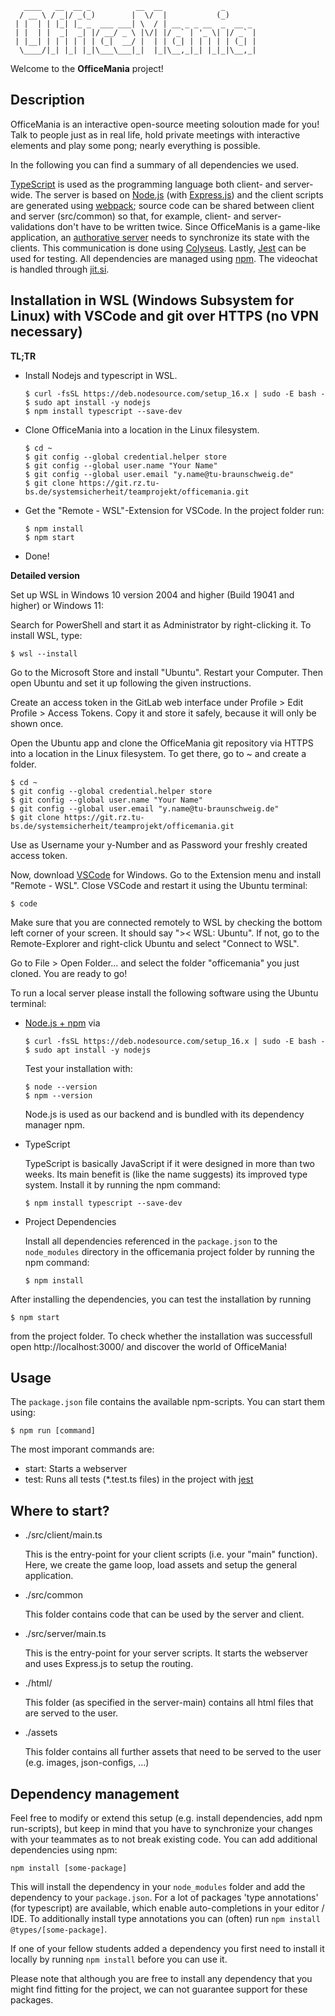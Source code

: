 ```
   ____   __  __ _          __  __             _       
  / __ \ / _|/ _(_)        |  \/  |           (_)      
 | |  | | |_| |_ _  ___ ___| \  / | __ _ _ __  _  __ _ 
 | |  | |  _|  _| |/ __/ _ \ |\/| |/ _` | '_ \| |/ _` |
 | |__| | | | | | | (_|  __/ |  | | (_| | | | | | (_| |
  \____/|_| |_| |_|\___\___|_|  |_|\__,_|_| |_|_|\__,_|
```

Welcome to the **OfficeMania** project!

## Description

OfficeMania is an interactive open-source meeting soloution made for you! Talk to people just as in real life, hold private meetings with interactive elements and play some pong; nearly everything is possible.

In the following you can find a summary of all dependencies we used.

[TypeScript](https://www.typescriptlang.org/) is used as the programming language both client- and server-wide. The server is based on [Node.js](https://nodejs.org/en/) (with [Express.js](https://expressjs.com/de/)) and the client scripts are generated using [webpack](https://webpack.js.org/); source code can be shared between client and server (src/common) so that, for example, client- and server-validations don't have to be written twice. Since OfficeManis is a game-like application, an [authorative server](https://www.gabrielgambetta.com/client-server-game-architecture.html) needs to synchronize its state with the clients. This communication is done using [Colyseus](https://www.colyseus.io/). Lastly, [Jest](https://jestjs.io/) can be used for testing. All dependencies are managed using [npm](https://www.npmjs.com/). The videochat is handled through [jit.si](https://www.jitsi.org/).

## Installation in WSL (Windows Subsystem for Linux) with VSCode and git over HTTPS (no VPN necessary)

**TL;TR**

- Install Nodejs and typescript in WSL.

  ```
  $ curl -fsSL https://deb.nodesource.com/setup_16.x | sudo -E bash -
  $ sudo apt install -y nodejs
  $ npm install typescript --save-dev
  ```
- Clone OfficeMania into a location in the Linux filesystem.

  ```
  $ cd ~
  $ git config --global credential.helper store
  $ git config --global user.name "Your Name"
  $ git config --global user.email "y.name@tu-braunschweig.de"
  $ git clone https://git.rz.tu-bs.de/systemsicherheit/teamprojekt/officemania.git
  ```

- Get the "Remote - WSL"-Extension for VSCode. In the project folder run:

  ```
  $ npm install
  $ npm start
  ```
 
- Done!


**Detailed version**


Set up WSL in Windows 10 version 2004 and higher (Build 19041 and higher) or Windows 11:

Search for PowerShell and start it as Administrator by right-clicking it. To install WSL, type:

```
$ wsl --install
```

Go to the Microsoft Store and install "Ubuntu". Restart your Computer.
Then open Ubuntu and set it up following the given instructions.

Create an access token in the GitLab web interface under Profile > Edit Profile > Access Tokens. Copy it and store it safely, because it will only be shown once.

Open the Ubuntu app and clone the OfficeMania git repository via HTTPS into a location in the Linux filesystem. To get there, go to ~ and create a folder.

```
$ cd ~
$ git config --global credential.helper store
$ git config --global user.name "Your Name"
$ git config --global user.email "y.name@tu-braunschweig.de"
$ git clone https://git.rz.tu-bs.de/systemsicherheit/teamprojekt/officemania.git
```

Use as Username your y-Number and as Password your freshly created access token.

Now, download [VSCode](https://code.visualstudio.com/) for Windows. Go to the Extension menu and install "Remote - WSL". Close VSCode and restart it using the Ubuntu terminal:

```
$ code
```
Make sure that you are connected remotely to WSL by checking the bottom left corner of your screen. It should say ">< WSL: Ubuntu". If not, go to the Remote-Explorer and right-click Ubuntu and select "Connect to WSL".

Go to File > Open Folder... and select the folder "officemania" you just cloned. You are ready to go!


To run a local server please install the following software using the Ubuntu terminal:

- [Node.js + npm](https://nodejs.org/en/) via

  ```
  $ curl -fsSL https://deb.nodesource.com/setup_16.x | sudo -E bash -
  $ sudo apt install -y nodejs
  ```

  Test your installation with:

  ```
  $ node --version
  $ npm --version
  ```

  Node.js is used as our backend and is bundled with its dependency manager npm.

- TypeScript

  TypeScript is basically JavaScript if it were designed in more than two weeks. Its main benefit is (like the name suggests) its improved type system. Install it by running the npm command:

  ```
  $ npm install typescript --save-dev
  ```

- Project Dependencies

  Install all dependencies referenced in the `package.json` to the `node_modules` directory in the officemania project folder by running the npm command:

  ```
  $ npm install
  ```

After installing the dependencies, you can test the installation by running

```
$ npm start
```

from the project folder. To check whether the installation was successfull open http://localhost:3000/ and discover the world of OfficeMania!

## Usage

The `package.json` file contains the available npm-scripts. You can start them using:

```
$ npm run [command]
```

The most imporant commands are:
 - start: Starts a webserver
 - test: Runs all tests (*.test.ts files) in the project with [jest](https://jestjs.io/)

## Where to start?

- ./src/client/main.ts

  This is the entry-point for your client scripts (i.e. your "main" function). Here, we create the game loop, load assets and setup the general application.

- ./src/common

  This folder contains code that can be used by the server and client.

- ./src/server/main.ts

  This is the entry-point for your server scripts. It starts the webserver and uses Express.js to setup the routing.

- ./html/

  This folder (as specified in the server-main) contains all html files that are served to the user. 

- ./assets

  This folder contains all further assets that need to be served to the user (e.g. images, json-configs, ...)

## Dependency management

Feel free to modify or extend this setup (e.g. install dependencies, add npm run-scripts), but keep in mind that you have to synchronize your changes with your teammates as to not break existing code. You can add additional dependencies using npm:

```
npm install [some-package]
```

This will install the dependency in your `node_modules` folder and add the dependency to your `package.json`. For a lot of packages 'type annotations' (for typescript) are available, which enable auto-completions in your editor / IDE. To additionally install type annotations you can (often) run `npm install @types/[some-package]`.

If one of your fellow students added a dependency you first need to install it locally by running `npm install` before you can use it.

Please note that although you are free to install any dependency that you might find fitting for the project, we can not guarantee support for these packages.

